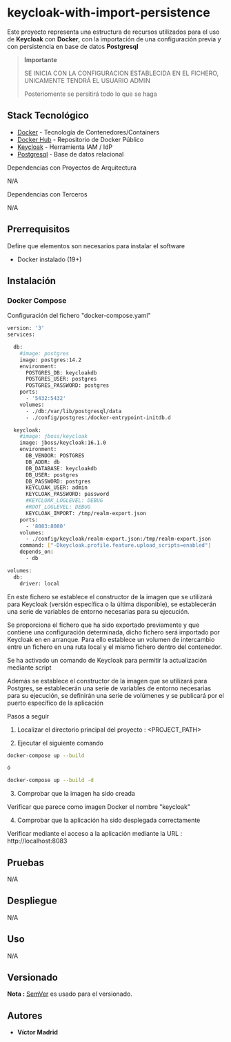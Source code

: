 
# keycloak-with-import-persistence

Este proyecto representa una estructura de recursos utilizados para el uso de **Keycloak** con **Docker**, con la importación
de una configuración previa y con persistencia
en base de datos **Postgresql**

>**Importante**
>
>SE INICIA CON LA CONFIGURACION ESTABLECIDA EN EL FICHERO, UNICAMENTE TENDRÁ EL USUARIO ADMIN
> 
>Posteriomente se persitirá todo lo que se haga



## Stack Tecnológico

* [Docker](https://www.docker.com/) - Tecnología de Contenedores/Containers
* [Docker Hub](https://hub.docker.com/) - Repositorio de Docker Público
* [Keycloak](https://www.keycloak.org/) - Herramienta IAM / IdP
* [Postgresql](https://www.postgresql.org/) - Base de datos relacional

Dependencias con Proyectos de Arquitectura

N/A

Dependencias con Terceros

N/A





## Prerrequisitos

Define que elementos son necesarios para instalar el software

* Docker instalado (19+)





## Instalación

### Docker Compose

Configuración del fichero "docker-compose.yaml"

```bash
version: '3'
services:

  db:
    #image: postgres
    image: postgres:14.2
    environment: 
      POSTGRES_DB: keycloakdb
      POSTGRES_USER: postgres
      POSTGRES_PASSWORD: postgres
    ports:
      - '5432:5432'
    volumes:
      - ./db:/var/lib/postgresql/data
      - ./config/postgres:/docker-entrypoint-initdb.d

  keycloak:
    #image: jboss/keycloak
    image: jboss/keycloak:16.1.0
    environment:
      DB_VENDOR: POSTGRES
      DB_ADDR: db
      DB_DATABASE: keycloakdb
      DB_USER: postgres
      DB_PASSWORD: postgres
      KEYCLOAK_USER: admin
      KEYCLOAK_PASSWORD: password
      #KEYCLOAK_LOGLEVEL: DEBUG
      #ROOT_LOGLEVEL: DEBUG
      KEYCLOAK_IMPORT: /tmp/realm-export.json
    ports:
      - '8083:8080'
    volumes:
      - ./config/keycloak/realm-export.json:/tmp/realm-export.json
    command: ["-Dkeycloak.profile.feature.upload_scripts=enabled"]
    depends_on:
      - db

volumes:
  db:
    driver: local
```

En este fichero se establece el constructor de la imagen que se utilizará para Keycloak (versión específica o la última disponible), se establecerán una serie de variables de entorno necesarias para su ejecución.

Se proporciona el fichero que ha sido exportado previamente y que contiene una configuración determinada, dicho fichero será importado por Keycloak en en arranque. Para ello establece un volumen de intercambio entre un fichero en una ruta local y el mismo fichero dentro del contenedor.

Se ha activado un comando de Keycloak para permitir la actualización mediante script

Además se establece el constructor de la imagen que se utilizará para Postgres, se establecerán una serie de variables de entorno necesarias para su ejecución, se definirán una serie de volúmenes y se publicará por el puerto específico de la aplicación


Pasos a seguir


1. Localizar el directorio principal del proyecto : <PROJECT_PATH>

2. Ejecutar el siguiente comando

```bash
docker-compose up --build

ó

docker-compose up --build -d
```

3. Comprobar que la imagen ha sido creada

Verificar que parece como imagen Docker el nombre "keycloak"

4. Comprobar que la aplicación ha sido desplegada correctamente

Verificar mediante el acceso a la aplicación mediante la URL : http://localhost:8083





## Pruebas

N/A





## Despliegue

N/A





## Uso

N/A



## Versionado

**Nota :** [SemVer](http://semver.org/) es usado para el versionado.





## Autores

* **Víctor Madrid**
